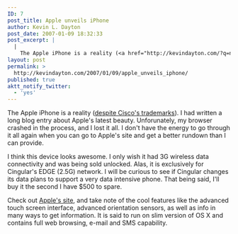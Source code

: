 ```yaml
---
ID: 7
post_title: Apple unveils iPhone
author: Kevin L. Dayton
post_date: 2007-01-09 18:32:33
post_excerpt: |
  |
    The Apple iPhone is a reality (<a href="http://kevindayton.com/?q=node/6" title="iPhone released...by Cisco (Updated) | KevinDayton.com">despite Cisco's trademarks</a>).  I had written a long blog entry about Apple's latest beauty.  Unforunately, my browser crashed in the process, and I lost it all.  I don't have the energy to go through it all again when you can go to Apple's site and get a better rundown than I can provide.
layout: post
permalink: >
  http://kevindayton.com/2007/01/09/apple_unveils_iphone/
published: true
aktt_notify_twitter:
  - 'yes'
---
```

The Apple iPhone is a reality (<a title="iPhone released...by Cisco (Updated) | KevinDayton.com" href="http://kevindayton.com/?q=node/6">despite Cisco's trademarks</a>).  I had written a long blog entry about Apple's latest beauty.  Unforunately, my browser crashed in the process, and I lost it all.  I don't have the energy to go through it all again when you can go to Apple's site and get a better rundown than I can provide.

I think this device looks awesome.  I only wish it had 3G wireless data connectivity and was being sold unlocked.  Alas, it is exclusively for Cingular's EDGE (2.5G) network.  I will be curious to see if Cingular changes its data plans to support a very data intensive phone.  That being said, I'll buy it the second I have $500 to spare.

Check out <a title="Apple - iPhone" href="http://apple.com/iphone/">Apple's site</a>, and take note of the cool features like the advanced touch screen interface, advanced orientation sensors, as well as info in many ways to get information.  It is said to run on slim version of OS X and contains full web browsing, e-mail and SMS capability.